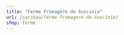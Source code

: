 ```yaml
---
title: "Ferme Fromagère de Suscinio"
url: /sarzeau/ferme-fromagere-de-suscinio/
shop: ferme
---
```


